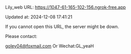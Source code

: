 Lily_web URL: https://1047-61-165-102-156.ngrok-free.app

Updated at: 2024-12-08 17:41:21

If you cannot open this URL, the server might be down.

Please contact: 

goley04@foxmail.com Or Wechat:GL_yeaH